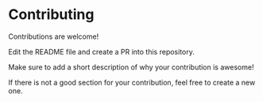 # Contributing

Contributions are welcome! 

Edit the README file and create a PR into this repository.

Make sure to add a short description of why your contribution is awesome!

If there is not a good section for your contribution, feel free to create a new one.
